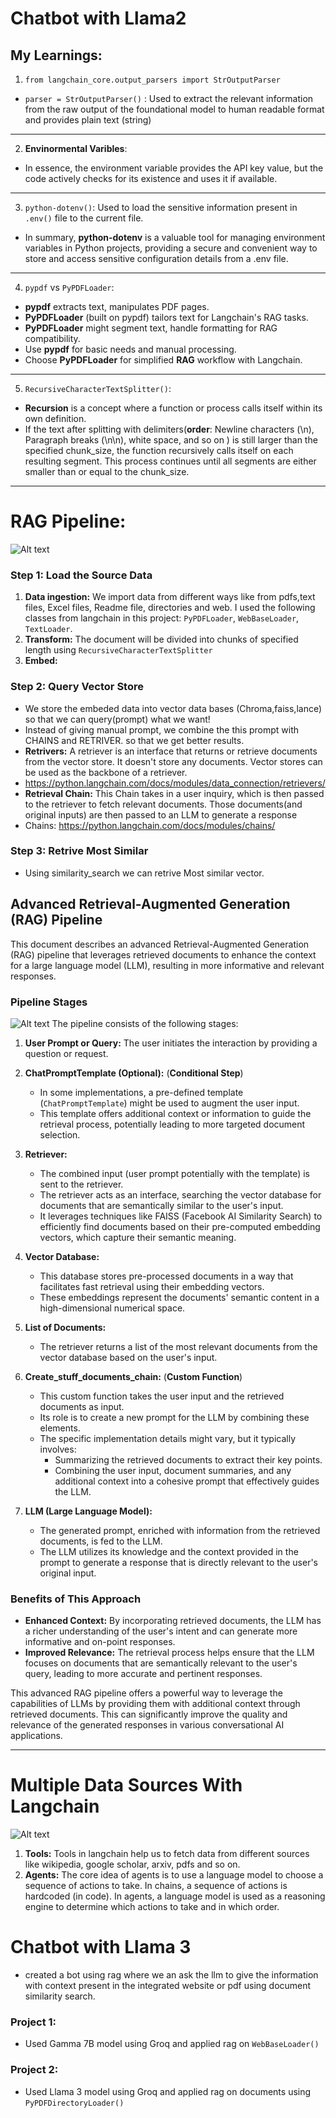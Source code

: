 # Chatbot with Llama2

## My Learnings:
1. ```from langchain_core.output_parsers import StrOutputParser```

* ```parser = StrOutputParser()``` : Used to extract the relevant information from the raw output of the foundational model to human readable format and provides plain text (string)
***

2. **Envinormental Varibles**:
* In essence, the environment variable provides the API key value, but the code actively checks for its existence and uses it if available.
***
3. ```python-dotenv()```: Used to load the sensitive information present in ```.env()``` file to the current file.
* In summary, **python-dotenv** is a valuable tool for managing environment variables in Python projects, providing a secure and convenient way to store and access sensitive configuration details from a .env file.
***
4.  ```pypdf``` vs ```PyPDFLoader```:
* **pypdf** extracts text, manipulates PDF pages.
* **PyPDFLoader** (built on pypdf) tailors text for Langchain's RAG tasks.
* **PyPDFLoader** might segment text, handle formatting for RAG compatibility.
* Use **pypdf** for basic needs and manual processing.
* Choose **PyPDFLoader** for simplified **RAG** workflow with Langchain.
***
5. ```RecursiveCharacterTextSplitter()```: 
* **Recursion** is a concept where a function or process calls itself within its own definition. 
*  If the text after splitting with delimiters(**order**: Newline characters (\n), Paragraph breaks (\n\n), white space, and so on ) is still larger than the specified chunk_size, the function recursively calls itself on each resulting segment. This process continues until all segments are either smaller than or equal to the chunk_size.
***

# RAG Pipeline:
![Alt text](rag/RagPipeline.png)
### Step 1: Load the Source Data
1. **Data ingestion:** We import data from different ways like from pdfs,text files, Excel files, Readme file, directories and web. I used the following classes from langchain in this project: ```PyPDFLoader```, ```WebBaseLoader```, ```TextLoader```.
2. **Transform:** The document will be divided into chunks of specified length using ```RecursiveCharacterTextSplitter```
3. **Embed:**
### Step 2: Query Vector Store
* We store the embeded data into vector data bases (Chroma,faiss,lance) so that we can query(prompt) what we want!
* Instead of giving manual prompt, we combine the this prompt with CHAINS and RETRIVER. so that we get better results.
* **Retrivers:** A retriever is an interface that returns or retrieve documents from the vector store. It doesn't store any documents. Vector stores can be used as the backbone of a retriever. 
* https://python.langchain.com/docs/modules/data_connection/retrievers/
* **Retrieval Chain:** This Chain takes in a user inquiry, which is then passed to the retriever to fetch relevant documents. Those documents(and original inputs) are then passed to an LLM to generate a response
* Chains: https://python.langchain.com/docs/modules/chains/
### Step 3: Retrive Most Similar
* Using similarity_search we can retrive Most similar vector.

## Advanced Retrieval-Augmented Generation (RAG) Pipeline

This document describes an advanced Retrieval-Augmented Generation (RAG) pipeline that leverages retrieved documents to enhance the context for a large language model (LLM), resulting in more informative and relevant responses.

### Pipeline Stages
![Alt text](rag/Advanced%20Rag%20Pipeline.png)
The pipeline consists of the following stages:

1. **User Prompt or Query:** The user initiates the interaction by providing a question or request.

2. **ChatPromptTemplate (Optional):** (**Conditional Step**)
   - In some implementations, a pre-defined template (`ChatPromptTemplate`) might be used to augment the user input.
   - This template offers additional context or information to guide the retrieval process, potentially leading to more targeted document selection.

3. **Retriever:**
   - The combined input (user prompt potentially with the template) is sent to the retriever.
   - The retriever acts as an interface, searching the vector database for documents that are semantically similar to the user's input.
   - It leverages techniques like FAISS (Facebook AI Similarity Search) to efficiently find documents based on their pre-computed embedding vectors, which capture their semantic meaning.

4. **Vector Database:**
   - This database stores pre-processed documents in a way that facilitates fast retrieval using their embedding vectors.
   - These embeddings represent the documents' semantic content in a high-dimensional numerical space.

5. **List of Documents:**
   - The retriever returns a list of the most relevant documents from the vector database based on the user's input.

6. **Create_stuff_documents_chain:** (**Custom Function**)
   - This custom function takes the user input and the retrieved documents as input.
   - Its role is to create a new prompt for the LLM by combining these elements.
   - The specific implementation details might vary, but it typically involves:
     - Summarizing the retrieved documents to extract their key points.
     - Combining the user input, document summaries, and any additional context into a cohesive prompt that effectively guides the LLM.

7. **LLM (Large Language Model):**
   - The generated prompt, enriched with information from the retrieved documents, is fed to the LLM.
   - The LLM utilizes its knowledge and the context provided in the prompt to generate a response that is directly relevant to the user's original input.

### Benefits of This Approach

- **Enhanced Context:** By incorporating retrieved documents, the LLM has a richer understanding of the user's intent and can generate more informative and on-point responses.
- **Improved Relevance:** The retrieval process helps ensure that the LLM focuses on documents that are semantically relevant to the user's query, leading to more accurate and pertinent responses.

This advanced RAG pipeline offers a powerful way to leverage the capabilities of LLMs by providing them with additional context through retrieved documents. This can significantly improve the quality and relevance of the generated responses in various conversational AI applications.
***
# Multiple Data Sources With Langchain
![Alt text](agents/Flow%20Chart%20To%20fetch%20data%20from%20multiple%20sources.png)
1. **Tools:** Tools in langchain help us to fetch data from different sources like wikipedia, google scholar, arxiv, pdfs and so on.
2. **Agents:** The core idea of agents is to use a language model to choose a sequence of actions to take. In chains, a sequence of actions is hardcoded (in code). In agents, a language model is used as a reasoning engine to determine which actions to take and in which order.


# Chatbot with Llama 3
* created a bot using rag where we an ask the llm to give the information with context present in the integrated website or pdf using document similarity search.

### Project 1:
* Used Gamma 7B model using Groq and applied rag on ```WebBaseLoader()```

### Project 2:
* Used Llama 3 model using Groq and applied rag on documents using ```PyPDFDirectoryLoader()```